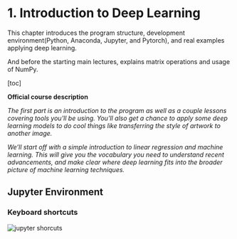 # 1. Introduction to Deep Learning

This chapter introduces the program structure, development environment(Python, Anaconda, Jupyter, and Pytorch), and real examples applying deep learning.

And before the starting main lectures, explains matrix operations and usage of NumPy.

[toc]

**Official course description**

*The first part is an introduction to the program as well as a couple  lessons covering tools you'll be using. You'll also get a chance to  apply some deep learning models to do cool things like transferring the  style of artwork to another image.*

*We’ll start off with a simple introduction to linear regression and  machine learning. This will give you the vocabulary you need to  understand recent advancements, and make clear where deep learning fits  into the broader picture of machine learning techniques.*

## Jupyter Environment

### Keyboard shortcuts

![jupyter shorcuts](https://user-images.githubusercontent.com/8471958/97819021-da4c4d00-1c5a-11eb-9845-59901416832e.png)





